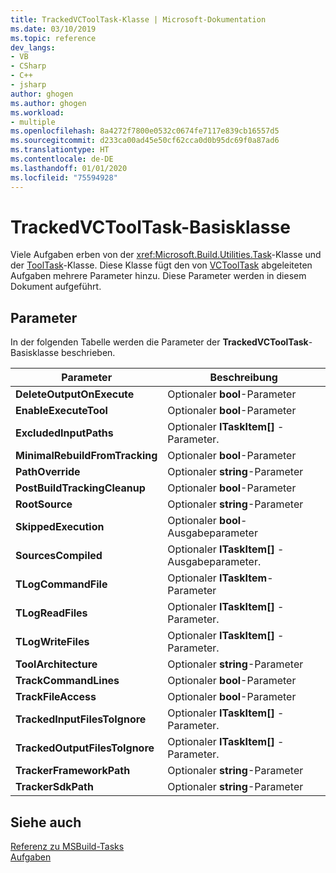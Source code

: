 ```yaml
---
title: TrackedVCToolTask-Klasse | Microsoft-Dokumentation
ms.date: 03/10/2019
ms.topic: reference
dev_langs:
- VB
- CSharp
- C++
- jsharp
author: ghogen
ms.author: ghogen
ms.workload:
- multiple
ms.openlocfilehash: 8a4272f7800e0532c0674fe7117e839cb16557d5
ms.sourcegitcommit: d233ca00ad45e50cf62cca0d0b95dc69f0a87ad6
ms.translationtype: HT
ms.contentlocale: de-DE
ms.lasthandoff: 01/01/2020
ms.locfileid: "75594928"
---
```

# <a name="trackedvctooltask-base-class"></a>TrackedVCToolTask-Basisklasse

Viele Aufgaben erben von der <xref:Microsoft.Build.Utilities.Task>-Klasse und der [ToolTask](/dotnet/api/microsoft.build.utilities.tooltask)-Klasse. Diese Klasse fügt den von [VCToolTask](../msbuild/vctooltask-base-class.md) abgeleiteten Aufgaben mehrere Parameter hinzu. Diese Parameter werden in diesem Dokument aufgeführt.

## <a name="parameters"></a>Parameter

In der folgenden Tabelle werden die Parameter der **TrackedVCToolTask**-Basisklasse beschrieben.

|Parameter|Beschreibung|
|---------------|-----------------|
|**DeleteOutputOnExecute**|Optionaler **bool**-Parameter|
|**EnableExecuteTool**|Optionaler **bool**-Parameter|
|**ExcludedInputPaths**|Optionaler **ITaskItem[]** -Parameter.|
|**MinimalRebuildFromTracking**|Optionaler **bool**-Parameter|
|**PathOverride**|Optionaler **string**-Parameter|
|**PostBuildTrackingCleanup**|Optionaler **bool**-Parameter|
|**RootSource**|Optionaler **string**-Parameter|
|**SkippedExecution**|Optionaler **bool**-Ausgabeparameter|
|**SourcesCompiled**|Optionaler **ITaskItem[]** -Ausgabeparameter.|
|**TLogCommandFile**|Optionaler **ITaskItem**-Parameter|
|**TLogReadFiles**|Optionaler **ITaskItem[]** -Parameter.|
|**TLogWriteFiles**|Optionaler **ITaskItem[]** -Parameter.|
|**ToolArchitecture**|Optionaler **string**-Parameter|
|**TrackCommandLines**|Optionaler **bool**-Parameter|
|**TrackFileAccess**|Optionaler **bool**-Parameter|
|**TrackedInputFilesToIgnore**|Optionaler **ITaskItem[]** -Parameter.|
|**TrackedOutputFilesToIgnore**|Optionaler **ITaskItem[]** -Parameter.|
|**TrackerFrameworkPath**|Optionaler **string**-Parameter|
|**TrackerSdkPath**|Optionaler **string**-Parameter|

## <a name="see-also"></a>Siehe auch

[Referenz zu MSBuild-Tasks](../msbuild/msbuild-task-reference.md)<br/>
[Aufgaben](../msbuild/msbuild-tasks.md)
